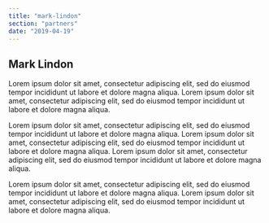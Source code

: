 ```yaml
---
title: "mark-lindon"
section: "partners"
date: "2019-04-19"
---
```


## Mark Lindon

Lorem ipsum dolor sit amet, consectetur adipiscing elit, sed do eiusmod tempor incididunt ut 
labore et dolore magna aliqua. 
Lorem ipsum dolor sit amet, consectetur adipiscing elit, sed do eiusmod tempor incididunt ut 
labore et dolore magna aliqua. 

Lorem ipsum dolor sit amet, consectetur adipiscing elit, sed do eiusmod tempor incididunt ut 
labore et dolore magna aliqua. 
Lorem ipsum dolor sit amet, consectetur adipiscing elit, sed do eiusmod tempor incididunt ut 
labore et dolore magna aliqua. 
Lorem ipsum dolor sit amet, consectetur adipiscing elit, sed do eiusmod tempor incididunt ut 
labore et dolore magna aliqua. 

Lorem ipsum dolor sit amet, consectetur adipiscing elit, sed do eiusmod tempor incididunt ut 
labore et dolore magna aliqua. 
Lorem ipsum dolor sit amet, consectetur adipiscing elit, sed do eiusmod tempor incididunt ut 
labore et dolore magna aliqua. 
